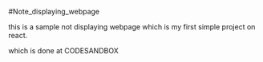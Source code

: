 #Note_displaying_webpage

this is a sample not displaying webpage which is my first simple project on react.

which is done at CODESANDBOX
